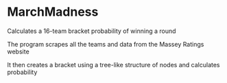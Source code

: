 # MarchMadness
Calculates a 16-team bracket probability of winning a round 

The program scrapes all the teams and data from the Massey Ratings website

It then creates a bracket using a tree-like structure of nodes and calculates probability 
